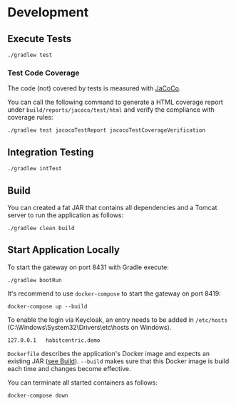 # Development

## Execute Tests

```
./gradlew test
```

### Test Code Coverage
The code (not) covered by tests is measured with [JaCoCo](https://github.com/jacoco/jacoco).

You can call the following command to generate a HTML coverage report under `build/reports/jacoco/test/html`
and verify the compliance with coverage rules:
```
./gradlew test jacocoTestReport jacocoTestCoverageVerification
```

## Integration Testing
```
./gradlew intTest
```

## Build

You can created a fat JAR that contains all dependencies and a Tomcat server to run the application as follows: 

```
./gradlew clean build
```

## Start Application Locally

To start the gateway on port 8431 with Gradle execute:
```
./gradlew bootRun
```

It's recommend to use `docker-compose` to start the gateway on port 8419:
```
docker-compose up --build
```

To enable the login via Keycloak, an entry needs to be added in `/etc/hosts` (C:\Windows\System32\Drivers\etc\hosts on Windows).
```
127.0.0.1   habitcentric.demo
```

`Dockerfile` describes the application's Docker image and expects an existing JAR ([see Build](#build)).
`--build` makes sure that this Docker image is build each time and changes become effective.

You can terminate all started containers as follows:

```
docker-compose down
```
